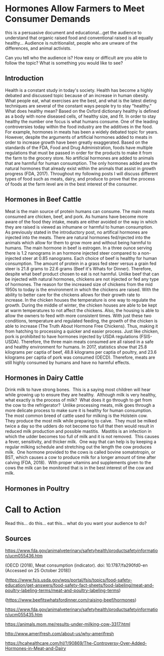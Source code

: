 # Hormones Allow Farmers to Meet Consumer Demands
  this is a persuasive document and educational...get the audience to understand that organic raised food and conventional raised is all equally healthy... Audience is nutritionalist, people who are unware of the differences, and animal activists. 

Can you tell who the audience is?
How easy or difficult are you able to follow the topic?
What is something you would like to see?


## Introduction

Health is a constant study in today's society. Health has become a highly debated and discussed topic because of an increase in human obesity. What people eat, what exercises are the best, and what is the latest dieting techniques are several of the constant ways people try to stay "healthy." What does healthy mean? Based on the Oxford dictionary healthy is defined as a body with none diseased cells, of healthy size, and fit. In order to stay healthy the number one focus is what humans consume. One of the leading controversies today within the food industry are the additives in the food. For example, hormones in meats has been a widely debated topic for years. However, despite the arguments of artificial hormones added to meats in order to increase growth have been greatly exaggerated. Based on the standards of the FDA, Food and Drug Administration, foods have multiple regulations that must be passed in order for the products to make it from the farm to the grocery store. No artificial hormones are added to animals that are harmful for human consumption. The only hormones added are the natural hormones that already exist within the animals that assist in growth progress (FDA, 2017). Throughout my following posts I will discuss different types of food such as meats, dairy, and produce to prove that the process of foods at the farm level are in the best interest of the consumer.

## Hormones in Beef Cattle

Meat is the main source of protein humans can consume. The main meats consumed are chicken, beef, and pork. As humans have become more aware of the food they intake, meats are either avoided or the way in which they are raised is viewed as inhumane or harmful to human consumption. As previously stated in the introductory post, no artifical hormones are injected into the meats. There are natural hormones fed/njected into the animals which allow for them to grow more and without being harmful to humans. The main hormone in beef is estrogen. In a three ounce serving there is 1.2 nanograms in an hormone injected steer compared to a non-injected steer at 0.85 nanograms. Each choice of beef is healthy for human consumption. The amount of protein in a grass fed steer versus a grain fed steer is 21.8 grams to 22.6 grams (Beef it's Whats for Dinner). Therefore, despite what beef product chosen to eat is not harmful. Unlike beef that can be injected with natural hormones, chickens are not injected or fed any type of hormones. The reason for the increased size of chickens from the mid 1950s to today is the environment in which the chickens are raised. With the ability to better care for the chickens allows for their growth rate to increase. In the chicken houses the temperature is one way to regulate the growth. During the middle of winter, the chicken houses are able to be kept at warm temperatures to not affect the chickens. Also, the housing is able to allow the owners to feed with more consistent times. With just these two conditions, temperature and regulated feeding, the growth of the chicken is able to increase (The Truth About Hormone Free Chickens). Thus, making it from hatching to processing a quicker and easier process. Just like chicken, pork is prohibited to have hormones injected by USDA regulations (FSIS-USDA). Therefore, the three main meats consumed are all raised in a safe and healthy environment for humans. In 2017, statistics show that 25.8 kilograms per captia of beef, 48.8 kilograms per captia of poultry, and 23.6 kilograms per captia of pork was consumed (OECD). Therefore, meats are still highly consumed by humans and have no harmful effects.


## Hormones in Dairy Cattle

Drink milk to have strong bones.  This is a saying most children will hear while growing up to ensure they are healthy.  Although milk is very healthy, what exactly is the process of milk?  What does it go through to get from the cow to the refrigerator?  Unlike processing meats, milk goes through a more delicate process to make sure it is healthy for human consumption.  The most common breed of cattle used for milking is the Holstein cow.  They produce the most milk while preparing to calve.  They must be milked twice a day so the udders do not become too full that then would result in reduced milk production and possible mastitis.  Mastitis is an infection in which the udder becomes too full of milk and it is not removed.  This causes a fever, sensitivity, and thicker milk.  One way that can help is by keeping a regular milking schedule and stretching out the length the cow produces milk.  One hormone provided to the cows is called bovine somatotropin, or BST, which causes a cow to produce milk for a longer amount of time after calving (FDA, 2018).  With proper vitamins and supplements given to the cows the milk can be monitored that is in the best interest of the cow and milk.


## Hormones in Poultry

# Call to Action
  Read this... do this... eat this... what do you want your audience to do? 

## Sources

https://www.fda.gov/animalveterinary/safetyhealth/productsafetyinformation/ucm055436.htm

(OECD (2018), Meat consumption (indicator). doi: 10.1787/fa290fd0-en (Accessed on 25 October 2018))

(https://www.fsis.usda.gov/wps/portal/fsis/topics/food-safety-education/get-answers/food-safety-fact-sheets/food-labeling/meat-and-poultry-labeling-terms/meat-and-poultry-labeling-terms)

(https://www.beefitswhatsfordinner.com/raising-beef/hormones)

https://www.fda.gov/animalveterinary/safetyhealth/productsafetyinformation/ucm055435.htm

https://animals.mom.me/results-under-milking-cow-3317.html

http://www.amerifresh.com/about-us/why-amerifresh

https://hcahealthcare.com/hl/?/90869/The-Controversy-Over-Added-Hormones-in-Meat-and-Dairy
